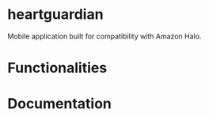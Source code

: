 # heartguardian
Mobile application built for compatibility with Amazon Halo.

# Functionalities

# Documentation
